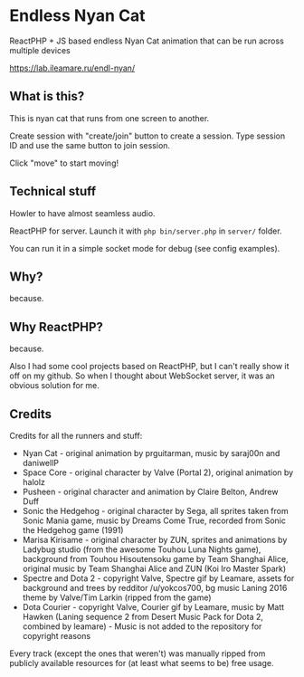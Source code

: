 # Endless Nyan Cat

ReactPHP + JS based endless Nyan Cat animation that can be run across multiple devices

https://lab.ileamare.ru/endl-nyan/

## What is this?

This is nyan cat that runs from one screen to another.

Create session with "create/join" button to create a session. Type session ID and use the same button to join session.

Click "move" to start moving!

## Technical stuff

Howler to have almost seamless audio.

ReactPHP for server. Launch it with `php bin/server.php` in `server/` folder.

You can run it in a simple socket mode for debug (see config examples).

## Why?

because.

## Why ReactPHP?

because.

Also I had some cool projects based on ReactPHP, but I can't really show it off on my github. So when I thought about WebSocket server, it was an obvious solution for me.

## Credits 

Credits for all the runners and stuff:

* Nyan Cat - original animation by prguitarman, music by saraj00n and daniwellP
* Space Core - original character by Valve (Portal 2), original animation by halolz
* Pusheen - original character and animation by Claire Belton, Andrew Duff
* Sonic the Hedgehog - original character by Sega, all sprites taken from Sonic Mania game, music by Dreams Come True, recorded from Sonic the Hedgehog game (1991)
* Marisa Kirisame - original character by ZUN, sprites and animations by Ladybug studio (from the awesome Touhou Luna Nights game), background from Touhou Hisoutensoku game by Team Shanghai Alice, original music by Team Shanghai Alice and ZUN (Koi Iro Master Spark)
* Spectre and Dota 2 - copyright Valve, Spectre gif by Leamare, assets for background and trees by redditor /u/yokcos700, bg music Laning 2016 theme by Valve/Tim Larkin (ripped from the game)
* Dota Courier - copyright Valve, Courier gif by Leamare, music by Matt Hawken (Laning sequence 2 from Desert Music Pack for Dota 2, combined by leamare) - Music is not added to the repository for copyright reasons

Every track (except the ones that weren't) was manually ripped from publicly available resources for (at least what seems to be) free usage.